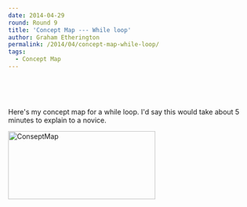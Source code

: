 ```yaml
---
date: 2014-04-29
round: Round 9
title: 'Concept Map --- While loop'
author: Graham Etherington
permalink: /2014/04/concept-map-while-loop/
tags:
  - Concept Map
---
```

&nbsp;

&nbsp;

Here's my concept map for a while loop. I'd say this would take about 5 minutes to explain to a novice.

[<img class="alignnone size-medium wp-image-6820" alt="ConseptMap" src="http://files.software-carpentry.org/training-course/2014/04/ConseptMap-300x139.jpg" width="300" height="139" />][1]

 [1]: http://files.software-carpentry.org/training-course/2014/04/ConseptMap.jpg
